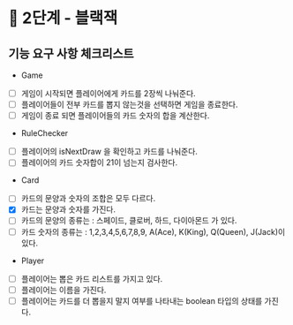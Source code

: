 # 🚀 2단계 - 블랙잭


## 기능 요구 사항 체크리스트

* Game
- [ ] 게임이 시작되면 플레이어에게 카드를 2장씩 나눠준다.
- [ ] 플레이어들이 전부 카드를 뽑지 않는것을 선택하면 게임을 종료한다.
- [ ] 게임이 종료 되면 플레이어들의 카드 숫자의 합을 계산한다.

* RuleChecker
- [ ] 플레이어의 isNextDraw 을 확인하고 카드를 나눠준다.
- [ ] 플레이어의 카드 숫자합이 21이 넘는지 검사한다. 

* Card
- [ ] 카드의 문양과 숫자의 조합은 모두 다르다.
- [x] 카드는 문양과 숫자를 가진다.
- [ ] 카드의 문양의 종류는 : 스페이드, 클로버, 하드, 다이아몬드 가 있다.
- [ ] 카드 숫자의 종류는 : 1,2,3,4,5,6,7,8,9, A(Ace), K(King), Q(Queen), J(Jack)이 있다.

* Player
- [ ] 플레이어는 뽑은 카드 리스트를 가지고 있다.
- [ ] 플레이어는 이름을 가진다.
- [ ] 플레이어는 카드를 더 뽑을지 말지 여부를 나타내는 boolean 타입의 상태를 가진다. 